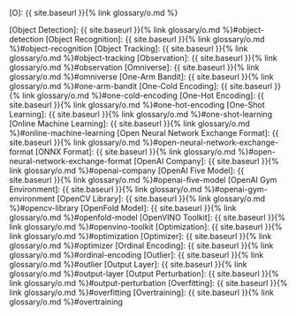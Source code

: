 [O]: {{ site.baseurl }}{% link glossary/o.md %}

[Object Detection]: {{ site.baseurl }}{% link glossary/o.md %}#object-detection
[Object Recognition]: {{ site.baseurl }}{% link glossary/o.md %}#object-recognition
[Object Tracking]: {{ site.baseurl }}{% link glossary/o.md %}#object-tracking
[Observation]: {{ site.baseurl }}{% link glossary/o.md %}#observation
[Omniverse]: {{ site.baseurl }}{% link glossary/o.md %}#omniverse
[One-Arm Bandit]: {{ site.baseurl }}{% link glossary/o.md %}#one-arm-bandit
[One-Cold Encoding]: {{ site.baseurl }}{% link glossary/o.md %}#one-cold-encoding
[One-Hot Encoding]: {{ site.baseurl }}{% link glossary/o.md %}#one-hot-encoding
[One-Shot Learning]: {{ site.baseurl }}{% link glossary/o.md %}#one-shot-learning
[Online Machine Learning]: {{ site.baseurl }}{% link glossary/o.md %}#online-machine-learning
[Open Neural Network Exchange Format]: {{ site.baseurl }}{% link glossary/o.md %}#open-neural-network-exchange-format
[ONNX Format]: {{ site.baseurl }}{% link glossary/o.md %}#open-neural-network-exchange-format
[OpenAI Company]: {{ site.baseurl }}{% link glossary/o.md %}#openai-company
[OpenAI Five Model]: {{ site.baseurl }}{% link glossary/o.md %}#openai-five-model
[OpenAI Gym Environment]: {{ site.baseurl }}{% link glossary/o.md %}#openai-gym-environment
[OpenCV Library]: {{ site.baseurl }}{% link glossary/o.md %}#opencv-library
[OpenFold Model]: {{ site.baseurl }}{% link glossary/o.md %}#openfold-model
[OpenVINO Toolkit]: {{ site.baseurl }}{% link glossary/o.md %}#openvino-toolkit
[Optimization]: {{ site.baseurl }}{% link glossary/o.md %}#optimization
[Optimizer]: {{ site.baseurl }}{% link glossary/o.md %}#optimizer
[Ordinal Encoding]: {{ site.baseurl }}{% link glossary/o.md %}#ordinal-encoding
[Outlier]: {{ site.baseurl }}{% link glossary/o.md %}#outlier
[Output Layer]: {{ site.baseurl }}{% link glossary/o.md %}#output-layer
[Output Perturbation]: {{ site.baseurl }}{% link glossary/o.md %}#output-perturbation
[Overfitting]: {{ site.baseurl }}{% link glossary/o.md %}#overfitting
[Overtraining]: {{ site.baseurl }}{% link glossary/o.md %}#overtraining

